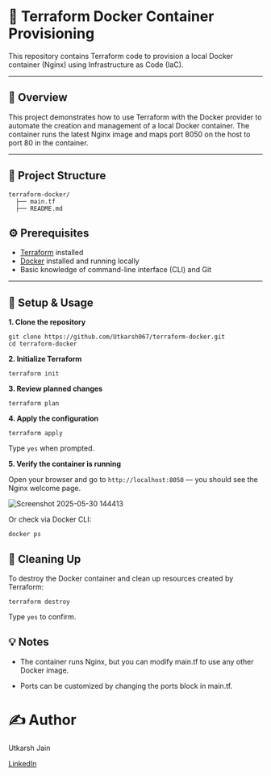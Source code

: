 # 🚀 Terraform Docker Container Provisioning

This repository contains Terraform code to provision a local Docker container (Nginx) using Infrastructure as Code (IaC).

---

## 📝 Overview

This project demonstrates how to use Terraform with the Docker provider to automate the creation and management of a local Docker container. The container runs the latest Nginx image and maps port 8050 on the host to port 80 in the container.

---

## 📁 Project Structure

```
terraform-docker/
  ├── main.tf
  ├── README.md
```

## ⚙️ Prerequisites

- [Terraform](https://developer.hashicorp.com/terraform/downloads) installed
- [Docker](https://www.docker.com/products/docker-desktop) installed and running locally
- Basic knowledge of command-line interface (CLI) and Git

---

## 🚀 Setup & Usage

**1. Clone the repository**

   ```
   git clone https://github.com/Utkarsh067/terraform-docker.git
   cd terraform-docker
   ```

**2. Initialize Terraform**

  ```terraform init```

**3. Review planned changes**

  ```terraform plan```

**4. Apply the configuration**

  ```terraform apply```

Type ```yes``` when prompted.

**5. Verify the container is running**

Open your browser and go to ```http://localhost:8050``` — you should see the Nginx welcome page.

![Screenshot 2025-05-30 144413](https://github.com/user-attachments/assets/24fda1d7-7e2b-48b8-9d12-d96eaaa670c4)

Or check via Docker CLI:

```docker ps```

## 🧹 Cleaning Up

To destroy the Docker container and clean up resources created by Terraform:

```terraform destroy```

Type ```yes``` to confirm.

## 💡 Notes

+ The container runs Nginx, but you can modify main.tf to use any other Docker image.

+ Ports can be customized by changing the ports block in main.tf.

# ✍️ Author

Utkarsh Jain

[LinkedIn](https://www.linkedin.com/in/utkarsh-jain02/)
